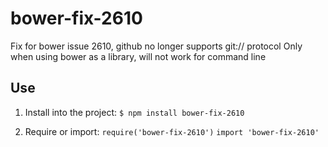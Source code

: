# bower-fix-2610

Fix for bower issue 2610, github no longer supports git:// protocol
Only when using bower as a library, will not work for command line

## Use
1. Install into the project:
`$ npm install bower-fix-2610`

2. Require or import:
`require('bower-fix-2610')`
`import 'bower-fix-2610'`
